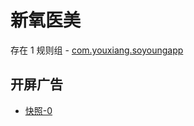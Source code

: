 # 新氧医美

存在 1 规则组 - [com.youxiang.soyoungapp](/src/apps/com.youxiang.soyoungapp.ts)

## 开屏广告

- [快照-0](https://i.gkd.li/import/13311508)
